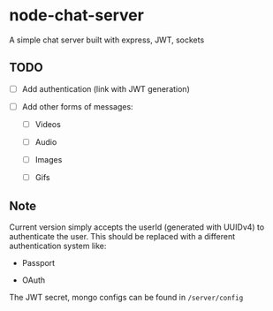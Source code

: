 # node-chat-server
 A simple chat server built with express, JWT, sockets

## TODO

- [ ] Add authentication (link with JWT generation)

- [ ] Add other forms of messages:

    - [ ] Videos

    - [ ] Audio

    - [ ] Images

    - [ ] Gifs


## Note

Current version simply accepts the userId (generated with UUIDv4) to authenticate the user. This should be replaced with a different authentication system like:

- Passport

- OAuth

The JWT secret, mongo configs can be found in `/server/config`